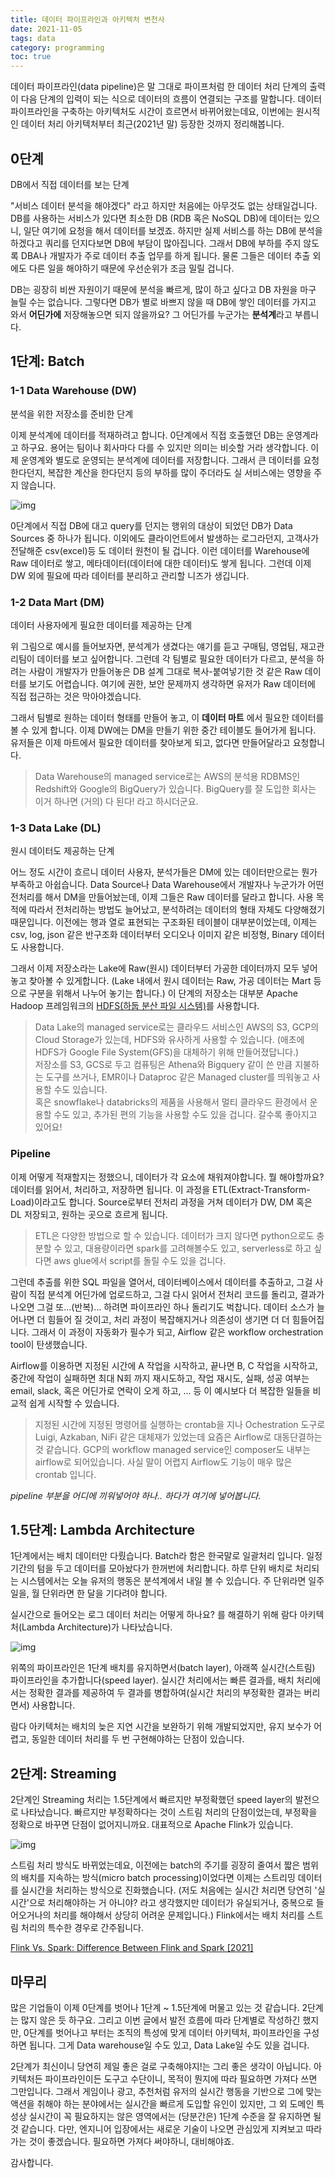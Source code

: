 ```yaml
---
title: 데이터 파이프라인과 아키텍처 변천사
date: 2021-11-05
tags: data
category: programming
toc: true
---
```


데이터 파이프라인(data pipeline)은 말 그대로 파이프처럼 한 데이터 처리 단계의 출력이 다음 단계의 입력이 되는 식으로 데이터의 흐름이 연결되는 구조를 말합니다. 데이터 파이프라인을 구축하는 아키텍처도 시간이 흐르면서 바뀌어왔는데요, 이번에는 원시적인 데이터 처리 아키텍처부터 최근(2021년 말) 등장한 것까지 정리해봅니다.

## 0단계

DB에서 직접 데이터를 보는 단계

"서비스 데이터 분석을 해야겠다" 라고 하지만 처음에는 아무것도 없는 상태일겁니다. DB를 사용하는 서비스가 있다면 최소한 DB (RDB 혹은 NoSQL DB)에 데이터는 있으니, 일단 여기에 요청을 해서 데이터를 보겠죠. 하지만 실제 서비스를 하는 DB에 분석을 하겠다고 쿼리를 던지다보면 DB에 부담이 많아집니다. 그래서 DB에 부하를 주지 않도록 DBA나 개발자가 주로 데이터 추출 업무를 하게 됩니다. 물론 그들은 데이터 추출 외에도 다른 일을 해야하기 때문에 우선순위가 조금 밀릴 겁니다.

DB는 굉장히 비싼 자원이기 때문에 분석을 빠르게, 많이 하고 싶다고 DB 자원을 마구 늘릴 수는 없습니다. 그렇다면 DB가 별로 바쁘지 않을 때 DB에 쌓인 데이터를 가지고 와서 **어딘가에** 저장해놓으면 되지 않을까요? 그 어딘가를 누군가는 **분석계**라고 부릅니다.

## 1단계: Batch

### 1-1 Data Warehouse (DW)

분석을 위한 저장소를 준비한 단계

이제 분석계에 데이터를 적재하려고 합니다. 0단계에서 직접 호출했던 DB는 운영계라고 하구요. 용어는 팀이나 회사마다 다를 수 있지만 의미는 비슷할 거라 생각합니다. 이제 운영계와 별도로 운영되는 분석계에 데이터를 저장합니다. 그래서 큰 데이터를 요청한다던지, 복잡한 계산을 한다던지 등의 부하를 많이 주더라도 실 서비스에는 영향을 주지 않습니다.

![img](/assets/img/post/data/Data_warehouse_architecture.jpg)

0단계에서 직접 DB에 대고 query를 던지는 행위의 대상이 되었던 DB가 Data Sources 중 하나가 됩니다. 이외에도 클라이언트에서 발생하는 로그라던지, 고객사가 전달해준 csv(excel)등 도 데이터 원천이 될 겁니다. 이런 데이터를 Warehouse에 Raw 데이터로 쌓고, 메타데이터(데이터에 대한 데이터)도 쌓게 됩니다. 그런데 이제 DW 외에 필요에 따라 데이터를 분리하고 관리할 니즈가 생깁니다.

### 1-2 Data Mart (DM)

데이터 사용자에게 필요한 데이터를 제공하는 단계

위 그림으로 예시를 들어보자면, 분석계가 생겼다는 얘기를 듣고 구매팀, 영업팀, 재고관리팀이 데이터를 보고 싶어합니다. 그런데 각 팀별로 필요한 데이터가 다르고, 분석을 하려는 사람이 개발자가 만들어놓은 DB 설계 그대로 복사-붙여넣기한 것 같은 Raw 데이터를 보기도 어렵습니다. 여기에 권한, 보안 문제까지 생각하면 유저가 Raw 데이터에 직접 접근하는 것은 막아야겠습니다.

그래서 팀별로 원하는 데이터 형태를 만들어 놓고, 이 **데이터 마트** 에서 필요한 데이터를 볼 수 있게 합니다. 이제 DW에는 DM을 만들기 위한 중간 테이블도 들어가게 됩니다. 유저들은 이제 마트에서 필요한 데이터를 찾아보게 되고, 없다면 만들어달라고 요청합니다.

> Data Warehouse의 managed service로는 AWS의 분석용 RDBMS인 Redshift와 Google의 BigQuery가 있습니다. BigQuery를 잘 도입한 회사는 이거 하나면 (거의) 다 된다! 라고 하시더군요.

### 1-3 Data Lake (DL)

원시 데이터도 제공하는 단계

어느 정도 시간이 흐르니 데이터 사용자, 분석가들은 DM에 있는 데이터만으로는 뭔가 부족하고 아쉽습니다. Data Source나 Data Warehouse에서 개발자나 누군가가 어떤 전처리를 해서 DM을 만들어놨는데, 이제 그들은 Raw 데이터를 달라고 합니다. 사용 목적에 따라서 전처리하는 방법도 늘어났고, 분석하려는 데이터의 형태 자체도 다양해졌기 때문입니다. 이전에는 행과 열로 표현되는 구조화된 테이블이 대부분이었는데, 이제는 csv, log, json 같은 반구조화 데이터부터 오디오나 이미지 같은 비정형, Binary 데이터도 사용합니다.

그래서 이제 저장소라는 Lake에 Raw(원시) 데이터부터 가공한 데이터까지 모두 넣어놓고 찾아볼 수 있게합니다. (Lake 내에서 원시 데이터는 Raw, 가공 데이터는 Mart 등으로 구분을 위해서 나누어 놓기는 합니다.) 이 단계의 저장소는 대부분 Apache Hadoop 프레임워크의 [HDFS(하둡 분산 파일 시스템)](https://ko.wikipedia.org/wiki/아파치_하둡)를 사용합니다.

> Data Lake의 managed service로는 클라우드 서비스인 AWS의 S3, GCP의 Cloud Storage가 있는데, HDFS와 유사하게 사용할 수 있습니다. (애초에 HDFS가 Google File System(GFS)을 대체하기 위해 만들어졌답니다.)  
> 저장소를 S3, GCS로 두고 컴퓨팅은 Athena와 Bigquery 같이 쓴 만큼 지불하는 도구를 쓰거나, EMR이나 Dataproc 같은 Managed cluster를 띄워놓고 사용할 수도 있습니다.  
> 혹은 snowflake나 databricks의 제품을 사용해서 멀티 클라우드 환경에서 운용할 수도 있고, 추가된 편의 기능을 사용할 수도 있을 겁니다. 갈수록 좋아지고 있어요!

### Pipeline

이제 어떻게 적재할지는 정했으니, 데이터가 각 요소에 채워져야합니다. 뭘 해야할까요? 데이터를 읽어서, 처리하고, 저장하면 됩니다. 이 과정을 ETL(Extract-Transform-Load)이라고도 합니다. Source로부터 전처리 과정을 거쳐 데이터가 DW, DM 혹은 DL 저장되고, 원하는 곳으로 흐르게 됩니다.

> ETL은 다양한 방법으로 할 수 있습니다. 데이터가 크지 않다면 python으로도 충분할 수 있고, 대용량이라면 spark를 고려해볼수도 있고, serverless로 하고 싶다면 aws glue에서 script를 돌릴 수도 있을 겁니다.

그런데 추출를 위한 SQL 파일을 열어서, 데이터베이스에서 데이터를 추출하고, 그걸 사람이 직접 분석계 어딘가에 업로드하고, 그걸 다시 읽어서 전처리 코드를 돌리고, 결과가 나오면 그걸 또...(반복)... 하려면 파이프라인 하나 돌리기도 벅찹니다. 데이터 소스가 늘어나면 더 힘들어 질 것이고, 처리 과정이 복잡해지거나 의존성이 생기면 더 더 힘들어집니다. 그래서 이 과정이 자동화가 필수가 되고, Airflow 같은 workflow orchestration tool이 탄생했습니다.

Airflow를 이용하면 지정된 시간에 A 작업을 시작하고, 끝나면 B, C 작업을 시작하고, 중간에 작업이 실패하면 최대 N회 까지 재시도하고, 작업 재시도, 실패, 성공 여부는 email, slack, 혹은 어딘가로 연락이 오게 하고, ... 등 이 예시보다 더 복잡한 일들을 비교적 쉽게 시작할 수 있습니다.

> 지정된 시간에 지정된 명령어를 실행하는 crontab을 지나 Ochestration 도구로 Luigi, Azkaban, NiFi 같은 대체재가 있었는데 요즘은 Airflow로 대동단결하는 것 같습니다. GCP의 workflow managed service인 composer도 내부는 airflow로 되어있습니다. 사실 말이 어렵지 Airflow도 기능이 매우 많은 crontab 입니다.

*pipeline 부분을 어디에 끼워넣어야 하나.. 하다가 여기에 넣어봅니다.*

## 1.5단계: Lambda Architecture

1단계에서는 배치 데이터만 다뤘습니다. Batch라 함은 한국말로 일괄처리 입니다. 일정 기간의 텀을 두고 데이터를 모아놨다가 한꺼번에 처리합니다. 하루 단위 배치로 처리되는 시스템에서는 오늘 유저의 행동은 분석계에서 내일 볼 수 있습니다. 주 단위라면 일주일을, 월 단위라면 한 달을 기다려야 합니다.

실시간으로 들어오는 로그 데이터 처리는 어떻게 하나요? 를 해결하기 위해 람다 아키텍처(Lambda Architecture)가 나타났습니다.

![img](/assets/img/post/data/lambda_architecture.png)

위쪽의 파이프라인은 1단계 배치를 유지하면서(batch layer), 아래쪽 실시간(스트림) 파이프라인을 추가합니다(speed layer). 실시간 처리에서는 빠른 결과를, 배치 처리에서는 정확한 결과를 제공하여 두 결과를 병합하여(실시간 처리의 부정확한 결과는 버리면서) 사용합니다.

람다 아키텍처는 배치의 늦은 지연 시간을 보완하기 위해 개발되었지만, 유지 보수가 어렵고, 동일한 데이터 처리를 두 번 구현해야하는 단점이 있습니다.

## 2단계: Streaming

2단계인 Streaming 처리는 1.5단계에서 빠르지만 부정확했던 speed layer의 발전으로 나타났습니다. 빠르지만 부정확하다는 것이 스트림 처리의 단점이었는데, 부정확을 정확으로 바꾸면 단점이 없어지니까요. 대표적으로 Apache Flink가 있습니다.

![img](/assets/img/post/data/Apache_Flink_logo.svg.png)

스트림 처리 방식도 바뀌었는데요, 이전에는 batch의 주기를 굉장히 줄여서 짧은 범위의 배치를 지속하는 방식(micro batch processing)이었다면 이제는 스트리밍 데이터를 실시간을 처리하는 방식으로 진화했습니다. (저도 처음에는 실시간 처리면 당연히 '실시간'으로 처리해야하는 거 아니야? 라고 생각했지만 데이터가 유실되거나, 중복으로 들어오거나의 처리를 해야해서 상당히 어려운 문제입니다.) Flink에서는 배치 처리를 스트림 처리의 특수한 경우로 간주됩니다.

[Flink Vs. Spark: Difference Between Flink and Spark [2021]](https://www.upgrad.com/blog/flink-vs-spark/)

## 마무리

많은 기업들이 이제 0단계를 벗어나 1단계 ~ 1.5단계에 머물고 있는 것 같습니다. 2단계는 많지 않은 듯 하구요. 그리고 이번 글에서 발전 흐름에 따라 단계별로 작성하긴 했지만, 0단계를 벗어나고 부터는 조직의 특성에 맞게 데이터 아키텍처, 파이프라인을 구성하면 됩니다. 그게 Data warehouse일 수도 있고, Data Lake일 수도 있을 겁니다.

2단계가 최신이니 당연히 제일 좋은 걸로 구축해야지!는 그리 좋은 생각이 아닙니다. 아키텍처든 파이프라인이든 도구고 수단이니, 목적이 뭔지에 따라 필요하면 가져다 쓰면 그만입니다. 그래서 게임이나 광고, 추천처럼 유저의 실시간 행동을 기반으로 그에 맞는 액션을 취해야 하는 분야에서는 실시간을 빠르게 도입할 유인이 있지만, 그 외 도메인 특성상 실시간이 꼭 필요하지는 않은 영역에서는 (당분간은) 1단계 수준을 잘 유지하면 될 것 같습니다. 다만, 엔지니어 입장에서는 새로운 기술이 나오면 관심있게 지켜보고 따라가는 것이 좋겠습니다. 필요하면 가져다 써야하니, 대비해야죠.

감사합니다.
